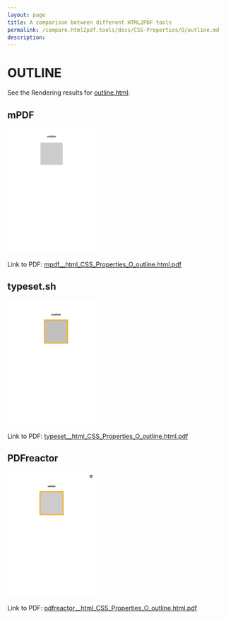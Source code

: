 ```yaml
---
layout: page
title: A comparison between different HTML2PDF tools
permalink: /compare.html2pdf.tools/docs/CSS-Properties/O/outline.md
description: 
---
```


# OUTLINE

See the Rendering results for [outline.html](/html/CSS%20Properties/O/outline.html):

## mPDF
![](mpdf__html_CSS_Properties_O_outline.html.png) 

Link to PDF: [mpdf__html_CSS_Properties_O_outline.html.pdf](mpdf__html_CSS_Properties_O_outline.html.pdf)

## typeset.sh
![](typeset__html_CSS_Properties_O_outline.html.png) 

Link to PDF: [typeset__html_CSS_Properties_O_outline.html.pdf](typeset__html_CSS_Properties_O_outline.html.pdf)

## PDFreactor
![](pdfreactor__html_CSS_Properties_O_outline.html.png) 

Link to PDF: [pdfreactor__html_CSS_Properties_O_outline.html.pdf](pdfreactor__html_CSS_Properties_O_outline.html.pdf)
